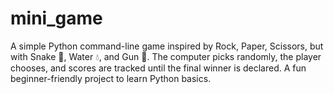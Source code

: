 # mini_game
A simple Python command-line game inspired by Rock, Paper, Scissors, but with Snake 🐍, Water 💧, and Gun 🔫. The computer picks randomly, the player chooses, and scores are tracked until the final winner is declared. A fun beginner-friendly project to learn Python basics.
